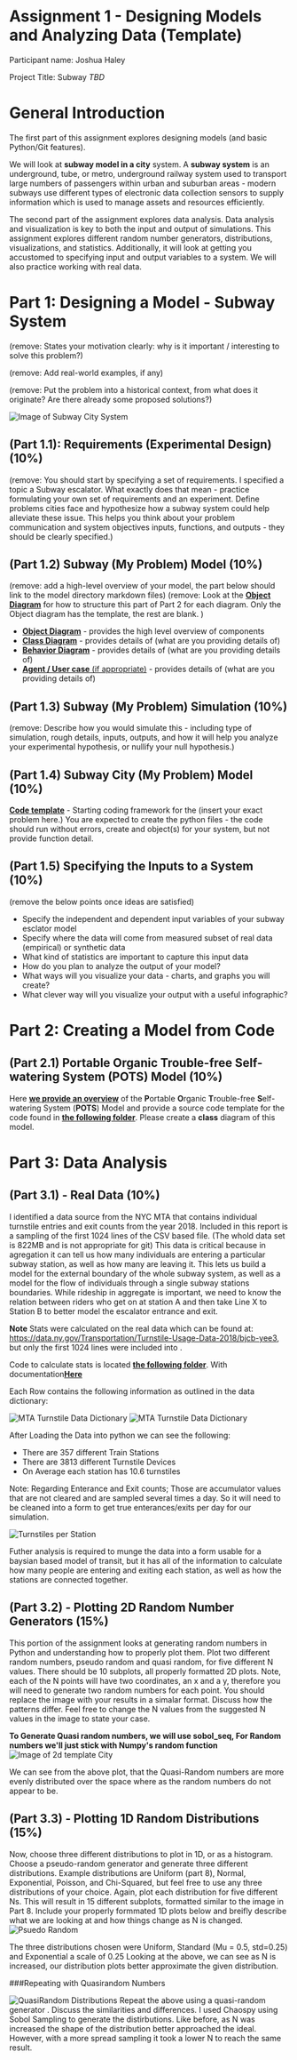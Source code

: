 # Assignment 1 - Designing Models and Analyzing Data (Template)


Participant name: Joshua Haley

Project Title: Subway *TBD*

# General Introduction

The first part of this assignment explores designing models (and basic Python/Git features). 

We will look at **subway model in a city** system. A **subway system** is an underground, tube, or metro, underground railway system used to transport large numbers of passengers within urban and suburban areas - modern subways use different types of electronic data collection sensors to supply information which is used to manage assets and resources efficiently. 

The second part of the assignment explores data analysis. Data analysis and visualization is key to both the input and output of simulations. This assignment explores different random number generators, distributions, visualizations, and statistics. Additionally, it will look at getting you accustomed to specifying input and output variables to a system. We will also practice working with real data.


# Part 1: Designing a Model - Subway System

(remove: States your motivation clearly: why is it important / interesting to solve this problem?)

(remove: Add real-world examples, if any)

(remove: Put the problem into a historical context, from what does it originate? Are there already some proposed solutions?)


![Image of Subway City System](images/subway_model.png)

## (Part 1.1): Requirements (Experimental Design) **(10%)**

(remove: You should start by specifying a set of requirements. I specified a topic a Subway escalator. What exactly does that mean - practice formulating your own set of requirements and an experiment. Define problems cities face and hypothesize how a subway system could help alleviate these issue. This helps you think about your problem communication and system objectives inputs, functions, and outputs - they should be clearly specified.)

## (Part 1.2) Subway (My Problem) Model **(10%)**

(remove: add a high-level overview of your model, the part below should link to the model directory markdown files)
(remove: Look at the [**Object Diagram**](model/object_diagram.md) for how to structure this part of Part 2 for each diagram. Only the Object diagram has the template, the rest are blank. )

* [**Object Diagram**](model/object_diagram.md) - provides the high level overview of components
* [**Class Diagram**](model/class_diagram.md) - provides details of (what are you providing details of)
* [**Behavior Diagram**](model/behavior_diagram.md) - provides details of (what are you providing details of)
* [**Agent / User case** (if appropriate)](model/agent_usecase_diagram.md) - provides details of (what are you providing details of)

## (Part 1.3) Subway (My Problem) Simulation **(10%)**

(remove: Describe how you would simulate this - including type of simulation, rough details, inputs, outputs, and how it will help you analyze your experimental hypothesis, or nullify your null hypothesis.)


## (Part 1.4) Subway City (My Problem) Model **(10%)**
[**Code template**](code/README.md) - Starting coding framework for the (insert your exact problem here.)
You are expected to create the python files - the code should run without errors, create and object(s) for your system, but not provide function detail.



## (Part 1.5) Specifying the Inputs to a System **(10%)**

(remove the below points once ideas are satisfied)
* Specify the independent and dependent input variables of your subway esclator model
* Specify where the data will come from measured subset of real data (empirical) or synthetic data
* What kind of statistics are important to capture this input data
* How do you plan to analyze the output of your model?
* What ways will you visualize your data - charts, and graphs you will create?
* What clever way will you visualize your output with a useful infographic?



# Part 2: Creating a Model from Code

## (Part 2.1) **P**ortable **O**rganic **T**rouble-free **S**elf-watering System (**POTS**) Model **(10%)**
Here [**we provide an overview**](code/POTS_system/README.md) of the **P**ortable **O**rganic **T**rouble-free **S**elf-watering System (**POTS**) Model and provide a source code template for the code found in  [**the following folder**](code/POTS_system/). Please create a **class** diagram of this model.



# Part 3: Data Analysis

## (Part 3.1) - Real Data **(10%)**
I identified a data source from the NYC MTA that contains individual turnstile entries and exit counts from the year 2018.   Included in this report is a sampling of the first 1024 lines of the CSV based file.  (The whold data set is 822MB and is not appropriate for git)  This data is critical because in agregation it can tell us how many individuals are entering a particular subway station, as well as how many are leaving it.  This lets us build a model for the external boundary of the whole subway system, as well as a model for the flow of individuals through a single subway stations boundaries.  While rideship in aggregate is important, we need to know the relation between riders who get on at station A and then take Line X to Station B to better model the escalator entrance and exit.

**Note** Stats were calculated on the real data which can be found at: https://data.ny.gov/Transportation/Turnstile-Usage-Data-2018/bjcb-yee3, but only the first 1024 lines were included into .

Code to calculate stats is located [**the following folder**](code/MTA_Data_Munge/). With documentation[**Here**](code/MTA_Data_Munge/README.md)

Each Row contains the following information as outlined in the data dictionary:

![MTA Turnstile Data Dictionary](images/MTA_DD1.png)
![MTA Turnstile Data Dictionary](images/MTA_DD2.png)


After Loading the Data into python we can see the following:

* There are 357 different Train Stations
* There are 3813 different Turnstile Devices
* On Average each station has 10.6 turnstiles


Note: Regarding Enterance and Exit counts; Those are accumulator values that are not cleared and are sampled several times a day.  So it will need to be cleaned into a form to get true enterances/exits per day for our simulation. 

![Turnstiles per Station](images/turnstile_histogram.png)

Futher analysis is required to munge the data into a form usable for a baysian based model of transit, but it has all of the information to calculate how many people are entering and exiting each station, as well as how the stations are connected together. 





## (Part 3.2) -  Plotting 2D Random Number Generators **(15%)**

This portion of the assignment looks at generating random numbers in Python and understanding how to properly plot them. Plot two different random numbers, pseudo random and quasi random, for five different N values. There should be 10 subplots, all properly formatted 2D plots. Note, each of the N points will have two coordinates, an x and a y, therefore you will need to generate two random numbers for each point. You should replace the image with your results in a simalar format. Discuss how the patterns differ. Feel free to change the N values from the suggested N values in the image to state your case.

**To Generate Quasi random numbers, we will use  sobol_seq, For Random numbers we'll just stick with Numpy's random function**
![Image of 2d template City](images/2DRandomAndQuasi.png)

We can see from the above plot, that the Quasi-Random numbers are more evenly distributed over the space where as the random numbers do not appear to be. 


## (Part 3.3) -  Plotting 1D Random Distributions **(15%)**

Now, choose three different distributions to plot in 1D, or as a histogram. Choose a pseudo-random generator and generate three different distributions. Example distributions are Uniform (part 8), Normal, Exponential, Poisson, and Chi-Squared, but feel free to use any three distributions of your choice. Again, plot each distribution for five different Ns. This will result in 15 different subplots, formatted similar to the image in Part 8. Include your properly formmated 1D plots below and breifly describe what we are looking at and how things change as N is changed.
![Psuedo Random ](images/PuesdoRandomDists.png)

The three distributions chosen were Uniform, Standard (Mu = 0.5, std=0.25) and Exponential a scale of 0.25   Looking at the above, we can see as N is increased, our distribution plots better approximate the given distribution.

###Repeating with Quasirandom Numbers 

![QuasiRandom Distributions](images/QuasirandomDists.png)
Repeat the above using a quasi-random generator . Discuss the similarities and differences.
I used Chaospy using Sobol Sampling to generate the distirbutions.  Like before, as N was increased the shape of the distribution better approached the ideal.  However, with a more spread sampling it took a lower N to reach the same result.
